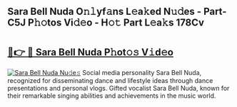 ## Sara Bell Nuda O𝚗𝚕yf𝚊ns L𝚎a𝚔ed N𝚞𝚍es - Part-C5J P𝚑𝚘tos Vi𝚍𝚎o - H𝚘𝚝 Part L𝚎a𝚔s 178Cv

# <h2><a href="http://kf8o9lm.oniu.top/?m=Sara+Bell+Nuda">🔗👉 🔴 Sara Bell Nuda P𝚑ot𝚘𝚜 V𝚒d𝚎o</a></h2>

[![Sara Bell Nuda Nu𝚍e𝚜](https://i.imgur.com/0qMVB7G.gif)](http://kf8o9lm.oniu.top/?m=Sara+Bell+Nuda)
Social media personality Sara Bell Nuda, recognized for disseminating dance and lifestyle ideas through dance presentations and personal vlogs. Gifted vocalist Sara Bell Nuda, known for their remarkable singing abilities and achievements in the music world.  

